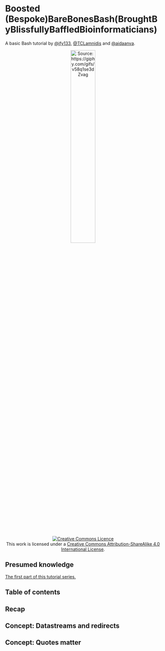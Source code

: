 # Boosted (Bespoke)BareBonesBash(BroughtByBlissfullyBaffledBioinformaticians)
A basic Bash tutorial by [@jfy133](https://github.com/jfy133), [@TCLamnidis](https://github.com/TCLamnidis/) and [@aidaanva](https://github.com/aidaanva).
<p align="center"><img title="Source: https://giphy.com/gifs/v58q1se3dZvag" src="https://media.giphy.com/media/v58q1se3dZvag/giphy.gif" width="40%"></p>

<a rel="license" href="http://creativecommons.org/licenses/by-sa/4.0/"><p align="center"><img alt="Creative Commons Licence" style="border-width:0" src="https://i.creativecommons.org/l/by-sa/4.0/88x31.png" /></a><br />This work is licensed under a <a rel="license" href="http://creativecommons.org/licenses/by-sa/4.0/">Creative Commons Attribution-ShareAlike 4.0 International License</a>.

## Presumed knowledge
[The first part of this tutorial series.](01-basic_barebonesbash.md)

## Table of contents


## Recap


## Concept: Datastreams and redirects

## Concept: Quotes matter